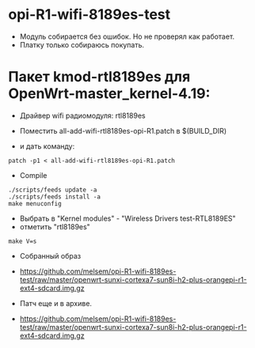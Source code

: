 # opi-R1-wifi-8189es-test
* Модуль собирается без ошибок. Но не проверял как работает.
* Платку только собираюсь покупать.

# Пакет kmod-rtl8189es для OpenWrt-master_kernel-4.19:
* Дрaйвер wifi радиомодуля: rtl8189es

* Поместить all-add-wifi-rtl8189es-opi-R1.patch в $(BUILD_DIR)
* и дать команду:
```
patch -p1 < all-add-wifi-rtl8189es-opi-R1.patch
```

* Compile
```
./scripts/feeds update -a
./scripts/feeds install -a
make menuconfig
```
* Выбрать в "Kernel modules" - "Wireless Drivers test-RTL8189ES"
* отметить "rtl8189es"
```
make V=s
```

* Собранный образ
* https://github.com/melsem/opi-R1-wifi-8189es-test/raw/master/openwrt-sunxi-cortexa7-sun8i-h2-plus-orangepi-r1-ext4-sdcard.img.gz

* Патч еще и в архиве.
* https://github.com/melsem/opi-R1-wifi-8189es-test/raw/master/openwrt-sunxi-cortexa7-sun8i-h2-plus-orangepi-r1-ext4-sdcard.img.gz

